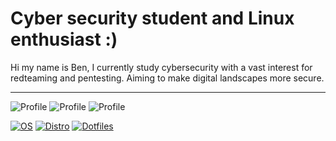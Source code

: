 
# Cyber security student and Linux enthusiast :)
Hi my name is Ben, I currently study cybersecurity with a vast interest for redteaming and pentesting. Aiming to make digital landscapes more secure.
___
![Profile](https://img.shields.io/badge//-Hack%20The%20Box-green?style=flat-square&logo=hackthebox&logoColor=white) 
![Profile](https://img.shields.io/badge//-Try%20Hack%20Me-darkred?style=flat-square&logo=tryhackme&logoColor=white)
![Profile](https://img.shields.io/badge//-Intigriti-white?style=flat-square&logo=intigriti&logoColor=white)

[![OS](https://img.shields.io/badge/OS-Linux-yellow?style=flat-square&logo=linux&logoColor=white)](https://en.wikipedia.org/wiki/Linux)
[![Distro](https://img.shields.io/badge/Distro-Arch%20linux-blue?style=flat-square&logo=archlinux&logoColor=white)](https://en.wikipedia.org/wiki/Arch_Linux)
[![Dotfiles](https://img.shields.io/badge/Setup-Dotfiles-darkblue?style=flat-square&logo=dwm&logoColor=white)]()
